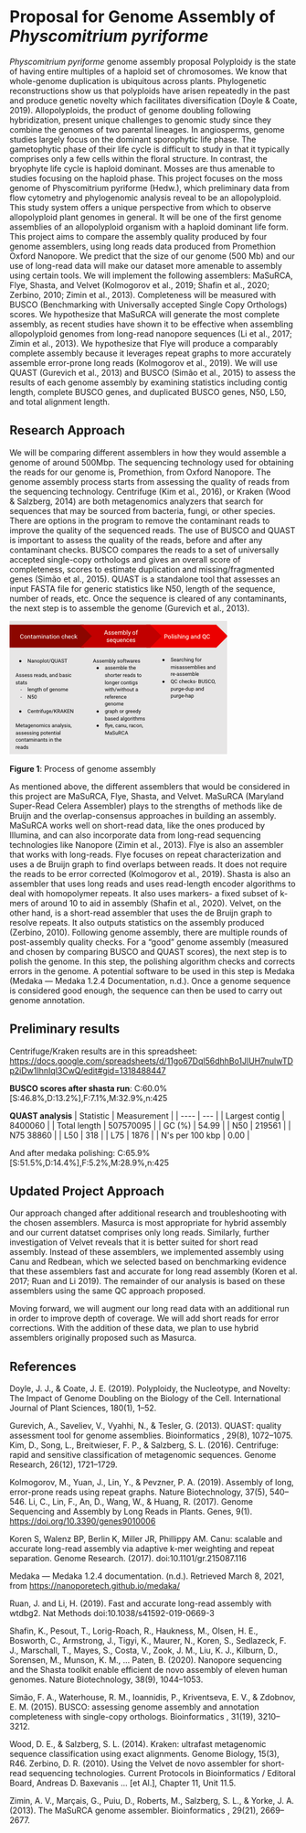 # Proposal for Genome Assembly of _Physcomitrium pyriforme_

_Physcomitrium pyriforme_ genome assembly proposal
Polyploidy is the state of having entire multiples of a haploid set of chromosomes. We know that whole-genome duplication is ubiquitous across plants. Phylogenetic reconstructions show us that polyploids have arisen repeatedly in the past and produce genetic novelty which facilitates diversification (Doyle & Coate, 2019). Allopolyploids, the product of genome doubling following hybridization, present unique challenges to genomic study since they combine the genomes of two parental lineages. In angiosperms, genome studies largely focus on the dominant sporophytic life phase. The gametophytic phase of their life cycle is difficult to study in that it typically comprises only a few cells within the floral structure. In contrast, the bryophyte life cycle is haploid dominant. Mosses are thus amenable to studies focusing on the haploid phase. This project focuses on the moss genome of Physcomitrium pyriforme (Hedw.), which preliminary data from flow cytometry and phylogenomic analysis reveal to be an allopolyploid. This study system offers a unique perspective from which to observe allopolyploid plant genomes in general. It will be one of the first genome assemblies of an allopolyploid organism with a haploid dominant life form.
This project aims to compare the assembly quality produced by four genome assemblers, using long reads data produced from Promethion Oxford Nanopore. We predict that the size of our genome (500 Mb) and our use of long-read data will make our dataset more amenable to assembly using certain tools. We will implement the following assemblers: MaSuRCA, Flye, Shasta, and Velvet (Kolmogorov et al., 2019; Shafin et al., 2020; Zerbino, 2010; Zimin et al., 2013). Completeness will be measured with BUSCO (Benchmarking with Universally accepted Single Copy Orthologs) scores.  We hypothesize that MaSuRCA will generate the most complete assembly, as recent studies have shown it to be effective when assembling allopolyploid genomes from long-read nanopore sequences (Li et al., 2017; Zimin et al., 2013). We hypothesize that Flye will produce a comparably complete assembly because it leverages repeat graphs to more accurately assemble error-prone long reads (Kolmogorov et al., 2019).
	We will use QUAST (Gurevich et al., 2013) and BUSCO (Simão et al., 2015) to assess the results of each genome assembly by examining statistics including contig length, complete BUSCO genes, and duplicated BUSCO genes, N50, L50, and total alignment length. 

## Research Approach

We will be comparing different assemblers in how they would assemble a genome of around 500Mbp. The sequencing technology used for obtaining the reads for our genome is, Promethion, from Oxford Nanopore. The genome assembly process starts from assessing the quality of reads from the sequencing technology. Centrifuge (Kim et al., 2016), or Kraken (Wood & Salzberg, 2014) are both metagenomics analyzers that search for sequences that may be sourced from bacteria, fungi, or other species. There are options in the program to remove the contaminant reads to improve the quality of the sequenced reads. The use of BUSCO and QUAST is important to assess the quality of the reads, before and after any contaminant checks. BUSCO compares the reads to a set of universally accepted single-copy orthologs and gives an overall score of completeness, scores to estimate duplication and missing/fragmented genes (Simão et al., 2015). QUAST is a standalone tool that assesses an input FASTA file for generic statistics like N50, length of the sequence, number of reads, etc. Once the sequence is cleared of any contaminants, the next step is to assemble the genome (Gurevich et al., 2013). 

![Process of genome assembly](image.png)

**Figure 1**: Process of genome assembly

As mentioned above, the different assemblers that would be considered in this project are MaSuRCA, Flye, Shasta, and Velvet. MaSuRCA (Maryland Super-Read Celera Assembler) plays to the strengths of methods like de Bruijn and the overlap-consensus approaches in building an assembly. MaSuRCA works well on short-read data, like the ones produced by Illumina, and can also incorporate data from long-read sequencing technologies like Nanopore (Zimin et al., 2013). Flye is also an assembler that works with long-reads. Flye focuses on repeat characterization and uses a de Bruijn graph to find overlaps between reads. It does not require the reads to be error corrected (Kolmogorov et al., 2019). Shasta is also an assembler that uses long reads and uses read-length encoder algorithms to deal with homopolymer repeats. It also uses markers- a fixed subset of k-mers of around 10 to aid in assembly (Shafin et al., 2020). Velvet, on the other hand, is a short-read assembler that uses the de Bruijn graph to resolve repeats. It also outputs statistics on the assembly produced (Zerbino, 2010). 
Following genome assembly, there are multiple rounds of post-assembly quality checks. For a “good” genome assembly (measured and chosen by comparing BUSCO and QUAST scores), the next step is to polish the genome. In this step, the polishing algorithm checks and corrects errors in the genome. A potential software to be used in this step is Medaka (Medaka — Medaka 1.2.4 Documentation, n.d.). Once a genome sequence is considered good enough, the sequence can then be used to carry out genome annotation. 

## Preliminary results

Centrifuge/Kraken results are in this spreadsheet: https://docs.google.com/spreadsheets/d/11go67Dql56dhhBo1JlUH7nulwTDp2iDw1IhnIql3CwQ/edit#gid=1318488447

**BUSCO scores after shasta run**: C:60.0%[S:46.8%,D:13.2%],F:7.1%,M:32.9%,n:425

**QUAST analysis**
| Statistic | Measurement |
| ---- | --- |
| Largest contig | 8400060 |
| Total length | 507570095 |
| GC (%) | 54.99 |
| N50  | 219561 |
| N75  38860 |
| L50 | 318 |
| L75  | 1876 |
| N's per 100 kbp | 0.00 |

And after medaka polishing: C:65.9%[S:51.5%,D:14.4%],F:5.2%,M:28.9%,n:425

## Updated Project Approach

Our approach changed after additional research and troubleshooting with the chosen assemblers. Masurca is most appropriate for hybrid assembly and our current datatset comprises only long reads. Similarly, further investigation of Velvet reveals that it is better suited for short read assembly. Instead of these assemblers, we implemented assembly using Canu and Redbean, which we selected based on benchmarking evidence that these assemblers fast and accurate for long read assembly (Koren et al. 2017; Ruan and Li 2019). The remainder of our analysis is based on these assemblers using the same QC approach proposed. 

Moving forward, we will augment our long read data with an additional run in order to improve depth of coverage. We will add short reads for error corrections. With the addition of these data, we plan to use hybrid assemblers originally proposed such as Masurca. 

## References 

Doyle, J. J., & Coate, J. E. (2019). Polyploidy, the Nucleotype, and Novelty: The Impact of Genome Doubling on the Biology of the Cell. International Journal of Plant Sciences, 180(1), 1–52.

Gurevich, A., Saveliev, V., Vyahhi, N., & Tesler, G. (2013). QUAST: quality assessment tool for genome assemblies. Bioinformatics , 29(8), 1072–1075.
Kim, D., Song, L., Breitwieser, F. P., & Salzberg, S. L. (2016). Centrifuge: rapid and sensitive classification of metagenomic sequences. Genome Research, 26(12), 1721–1729.

Kolmogorov, M., Yuan, J., Lin, Y., & Pevzner, P. A. (2019). Assembly of long, error-prone reads using repeat graphs. Nature Biotechnology, 37(5), 540–546.
Li, C., Lin, F., An, D., Wang, W., & Huang, R. (2017). Genome Sequencing and Assembly by Long Reads in Plants. Genes, 9(1). https://doi.org/10.3390/genes9010006

Koren S, Walenz BP, Berlin K, Miller JR, Phillippy AM. Canu: scalable and accurate long-read assembly via adaptive k-mer weighting and repeat separation. Genome Research. (2017). doi:10.1101/gr.215087.116

Medaka — Medaka 1.2.4 documentation. (n.d.). Retrieved March 8, 2021, from https://nanoporetech.github.io/medaka/

Ruan, J. and Li, H. (2019). Fast and accurate long-read assembly with wtdbg2. Nat Methods doi:10.1038/s41592-019-0669-3

Shafin, K., Pesout, T., Lorig-Roach, R., Haukness, M., Olsen, H. E., Bosworth, C., Armstrong, J., Tigyi, K., Maurer, N., Koren, S., Sedlazeck, F. J., Marschall, T., Mayes, S., Costa, V., Zook, J. M., Liu, K. J., Kilburn, D., Sorensen, M., Munson, K. M., … Paten, B. (2020). Nanopore sequencing and the Shasta toolkit enable efficient de novo assembly of eleven human genomes. Nature Biotechnology, 38(9), 1044–1053.

Simão, F. A., Waterhouse, R. M., Ioannidis, P., Kriventseva, E. V., & Zdobnov, E. M. (2015). BUSCO: assessing genome assembly and annotation completeness with single-copy orthologs. Bioinformatics , 31(19), 3210–3212.

Wood, D. E., & Salzberg, S. L. (2014). Kraken: ultrafast metagenomic sequence classification using exact alignments. Genome Biology, 15(3), R46.
Zerbino, D. R. (2010). Using the Velvet de novo assembler for short-read sequencing technologies. Current Protocols in Bioinformatics / Editoral Board, Andreas D. Baxevanis ... [et Al.], Chapter 11, Unit 11.5.

Zimin, A. V., Marçais, G., Puiu, D., Roberts, M., Salzberg, S. L., & Yorke, J. A. (2013). The MaSuRCA genome assembler. Bioinformatics , 29(21), 2669–2677.




